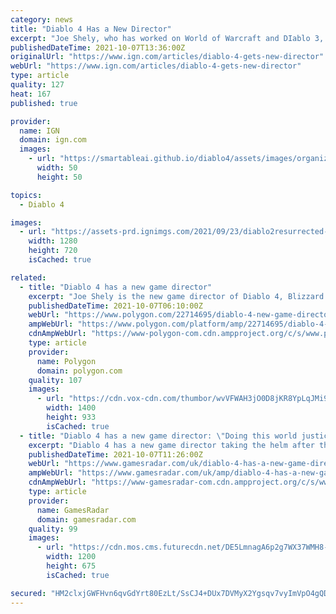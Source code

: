 ```yaml
---
category: news
title: "Diablo 4 Has a New Director"
excerpt: "Joe Shely, who has worked on World of Warcraft and DIablo 3, has taken over as director of Diablo 4. In today's Diablo 4 quarterly update, Shely said he is honored to continue the vision of the next ..."
publishedDateTime: 2021-10-07T13:36:00Z
originalUrl: "https://www.ign.com/articles/diablo-4-gets-new-director"
webUrl: "https://www.ign.com/articles/diablo-4-gets-new-director"
type: article
quality: 127
heat: 167
published: true

provider:
  name: IGN
  domain: ign.com
  images:
    - url: "https://smartableai.github.io/diablo4/assets/images/organizations/ign.com-50x50.jpg"
      width: 50
      height: 50

topics:
  - Diablo 4

images:
  - url: "https://assets-prd.ignimgs.com/2021/09/23/diablo2resurrected-review-blogroll-1632425763245.jpg?width=1280"
    width: 1280
    height: 720
    isCached: true

related:
  - title: "Diablo 4 has a new game director"
    excerpt: "Joe Shely is the new game director of Diablo 4, Blizzard Entertainment revealed Thursday. Shely replaces former Diablo 4 game director Luis Barriga, who exited Blizzard in August in the wake of a ..."
    publishedDateTime: 2021-10-07T06:10:00Z
    webUrl: "https://www.polygon.com/22714695/diablo-4-new-game-director-blizzard-entertainment"
    ampWebUrl: "https://www.polygon.com/platform/amp/22714695/diablo-4-new-game-director-blizzard-entertainment"
    cdnAmpWebUrl: "https://www-polygon-com.cdn.ampproject.org/c/s/www.polygon.com/platform/amp/22714695/diablo-4-new-game-director-blizzard-entertainment"
    type: article
    provider:
      name: Polygon
      domain: polygon.com
    quality: 107
    images:
      - url: "https://cdn.vox-cdn.com/thumbor/wvVFWAH3jO0D8jKR8YpLqJMi964=/0x0:3840x2160/1400x933/filters:focal(1674x166:2288x780):no_upscale()/cdn.vox-cdn.com/uploads/chorus_image/image/69964966/D4_Inarius_and_Lilith.0.jpg"
        width: 1400
        height: 933
        isCached: true
  - title: "Diablo 4 has a new game director: \"Doing this world justice is a solemn responsibility\""
    excerpt: "Diablo 4 has a new game director taking the helm after the project's previous leader left Blizzard. Joe Shely introduced himself in his new role in the latest quarterly Diablo 4 update, and while his ..."
    publishedDateTime: 2021-10-07T11:26:00Z
    webUrl: "https://www.gamesradar.com/uk/diablo-4-has-a-new-game-director-doing-this-world-justice-is-a-solemn-responsibility/"
    ampWebUrl: "https://www.gamesradar.com/uk/amp/diablo-4-has-a-new-game-director-doing-this-world-justice-is-a-solemn-responsibility/"
    cdnAmpWebUrl: "https://www-gamesradar-com.cdn.ampproject.org/c/s/www.gamesradar.com/uk/amp/diablo-4-has-a-new-game-director-doing-this-world-justice-is-a-solemn-responsibility/"
    type: article
    provider:
      name: GamesRadar
      domain: gamesradar.com
    quality: 99
    images:
      - url: "https://cdn.mos.cms.futurecdn.net/DE5LmnagA6p2g7WX37WMH8-1200-80.jpg"
        width: 1200
        height: 675
        isCached: true

secured: "HM2clxjGWFHvn6qvGdYrt80EzLt/SsCJ4+DUx7DVMyX2Ygsqv7vyImVpO4gQDpSAJf1hpfH5q8DleConNBDTlhzgl+JnuegWuUMFWc/c0aQfuI7geKuPdeZm/pLvVstY5Z+iGAI+1jfBMYbs/039NLfI8XRUgR+Y34efm1qPCEMMMmPWNIVxyIllff2oFnfNZaN8YerqLRa9YyNhM7KfQa+AR54tRl5stAMYL4DGTaVI+rXx3vU4pq/oB+kQaV8VUsV/1NBNHb/Al+wRwS4GhC5XJU5DqoSKeBs1S9sKMT+D96AnWSQxYpn5ayHgqpC5RwaKYkEOi7hjaOBlU7Cx9sAXG/T4qhZr+3DJAIqLfCo=;vojhHMZCCSxznoNyqx8whw=="
---
```


